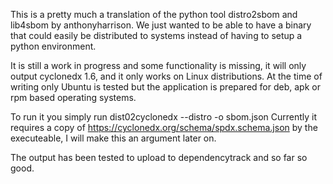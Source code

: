 This is a pretty much a translation of the python tool distro2sbom and lib4sbom by anthonyharrison. We just wanted to be able to have a binary that could easily be distributed to systems instead of having to setup a python environment.

It is still a work in progress and some functionality is missing, it will only output cyclonedx 1.6, and it only works on Linux distributions. At the time of writing only Ubuntu is tested but the application is prepared for deb, apk or rpm based operating systems.

To run it you simply run dist02cyclonedx --distro <distro> -o sbom.json
Currently it requires a copy of https://cyclonedx.org/schema/spdx.schema.json by the executeable, I will make this an argument later on.

The output has been tested to upload to dependencytrack and so far so good.
